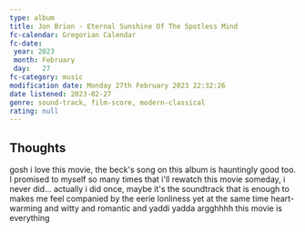 ```yaml
---
type: album 
title: Jon Brion - Eternal Sunshine Of The Spotless Mind
fc-calendar: Gregorian Calendar
fc-date: 
 year: 2023
 month: February
 day:   27
fc-category: music
modification date: Monday 27th February 2023 22:32:26
date listened: 2023-02-27
genre: sound-track, film-score, modern-classical
rating: null
---
```

## Thoughts

gosh i love this movie, the beck's song on this album is hauntingly good too. I promised to myself so many times that i'll rewatch this movie someday, i never did... actually i did once, maybe it's the soundtrack that is enough to makes me feel companied by the eerie lonliness yet at the same time heart-warming and witty and romantic and yaddi yadda argghhhh this movie is everything